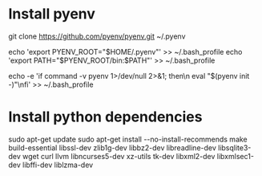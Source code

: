 # Install pyenv
git clone https://github.com/pyenv/pyenv.git ~/.pyenv

echo 'export PYENV_ROOT="$HOME/.pyenv"' >> ~/.bash_profile
echo 'export PATH="$PYENV_ROOT/bin:$PATH"' >> ~/.bash_profile

echo -e 'if command -v pyenv 1>/dev/null 2>&1; then\n  eval "$(pyenv init -)"\nfi' >> ~/.bash_profile

# Install python dependencies
sudo apt-get update
sudo apt-get install --no-install-recommends make build-essential libssl-dev zlib1g-dev libbz2-dev libreadline-dev libsqlite3-dev wget curl llvm libncurses5-dev xz-utils tk-dev libxml2-dev libxmlsec1-dev libffi-dev liblzma-dev
